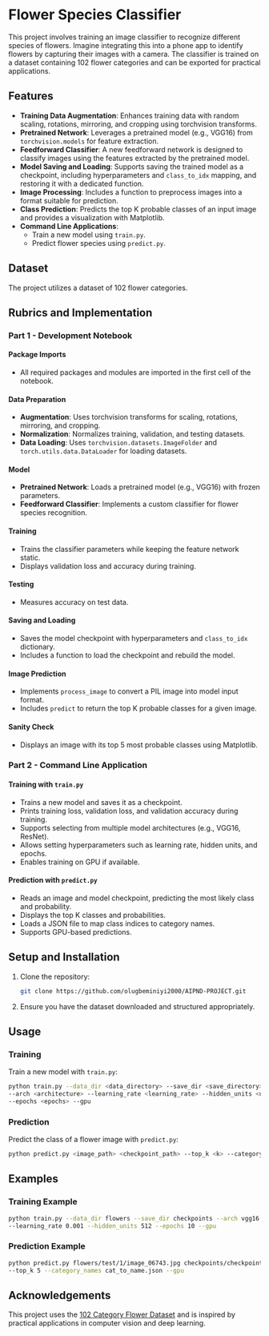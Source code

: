 # Flower Species Classifier

This project involves training an image classifier to recognize different species of flowers. Imagine integrating this into a phone app to identify flowers by capturing their images with a camera. The classifier is trained on a dataset containing 102 flower categories and can be exported for practical applications.

## Features

- **Training Data Augmentation**: Enhances training data with random scaling, rotations, mirroring, and cropping using torchvision transforms.
- **Pretrained Network**: Leverages a pretrained model (e.g., VGG16) from `torchvision.models` for feature extraction.
- **Feedforward Classifier**: A new feedforward network is designed to classify images using the features extracted by the pretrained model.
- **Model Saving and Loading**: Supports saving the trained model as a checkpoint, including hyperparameters and `class_to_idx` mapping, and restoring it with a dedicated function.
- **Image Processing**: Includes a function to preprocess images into a format suitable for prediction.
- **Class Prediction**: Predicts the top K probable classes of an input image and provides a visualization with Matplotlib.
- **Command Line Applications**:
  - Train a new model using `train.py`.
  - Predict flower species using `predict.py`.

## Dataset
The project utilizes a dataset of 102 flower categories.

## Rubrics and Implementation

### Part 1 - Development Notebook

#### Package Imports
- All required packages and modules are imported in the first cell of the notebook.

#### Data Preparation
- **Augmentation**: Uses torchvision transforms for scaling, rotations, mirroring, and cropping.
- **Normalization**: Normalizes training, validation, and testing datasets.
- **Data Loading**: Uses `torchvision.datasets.ImageFolder` and `torch.utils.data.DataLoader` for loading datasets.

#### Model
- **Pretrained Network**: Loads a pretrained model (e.g., VGG16) with frozen parameters.
- **Feedforward Classifier**: Implements a custom classifier for flower species recognition.

#### Training
- Trains the classifier parameters while keeping the feature network static.
- Displays validation loss and accuracy during training.

#### Testing
- Measures accuracy on test data.

#### Saving and Loading
- Saves the model checkpoint with hyperparameters and `class_to_idx` dictionary.
- Includes a function to load the checkpoint and rebuild the model.

#### Image Prediction
- Implements `process_image` to convert a PIL image into model input format.
- Includes `predict` to return the top K probable classes for a given image.

#### Sanity Check
- Displays an image with its top 5 most probable classes using Matplotlib.

### Part 2 - Command Line Application

#### Training with `train.py`
- Trains a new model and saves it as a checkpoint.
- Prints training loss, validation loss, and validation accuracy during training.
- Supports selecting from multiple model architectures (e.g., VGG16, ResNet).
- Allows setting hyperparameters such as learning rate, hidden units, and epochs.
- Enables training on GPU if available.

#### Prediction with `predict.py`
- Reads an image and model checkpoint, predicting the most likely class and probability.
- Displays the top K classes and probabilities.
- Loads a JSON file to map class indices to category names.
- Supports GPU-based predictions.

## Setup and Installation

1. Clone the repository:
   ```bash
   git clone https://github.com/olugbeminiyi2000/AIPND-PROJECT.git
   ```
2. Ensure you have the dataset downloaded and structured appropriately.

## Usage

### Training
Train a new model with `train.py`:
```bash
python train.py --data_dir <data_directory> --save_dir <save_directory> \
--arch <architecture> --learning_rate <learning_rate> --hidden_units <units> \
--epochs <epochs> --gpu
```

### Prediction
Predict the class of a flower image with `predict.py`:
```bash
python predict.py <image_path> <checkpoint_path> --top_k <k> --category_names <json_file> --gpu
```

## Examples

### Training Example
```bash
python train.py --data_dir flowers --save_dir checkpoints --arch vgg16 \
--learning_rate 0.001 --hidden_units 512 --epochs 10 --gpu
```

### Prediction Example
```bash
python predict.py flowers/test/1/image_06743.jpg checkpoints/checkpoint.pth \
--top_k 5 --category_names cat_to_name.json --gpu
```

## Acknowledgements

This project uses the [102 Category Flower Dataset](http://www.robots.ox.ac.uk/~vgg/data/flowers/102/) and is inspired by practical applications in computer vision and deep learning.
